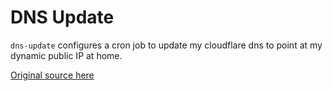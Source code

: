 # DNS Update

`dns-update` configures a cron job to update my cloudflare dns to point at my dynamic public IP at home.

[Original source here](https://github.com/evnsio/k8s-home/tree/master/dns-update)
